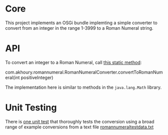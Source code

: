 # Core
This project implements an OSGi bundle implemting a simple converter to convert from an integer in the range 1-3999 to a Roman Numeral string.

# API
To convert an integer to a Roman Numeral, call [this static method](https://github.com/andrewmkhoury/roman-numeral-service/blob/e0229112f597bb29565d436b736b69cbccca9ebc/roman-numeral-service.core/src/main/java/com/akhoury/romannumeral/RomanNumeralConverter.java#L56):

  com.akhoury.romannumeral.RomanNumeralConverter.convertToRomanNumeral(int positiveInteger)
  
The implementation here is similar to methods in the `java.lang.Math` library.

# Unit Testing
There is [one unit test](https://github.com/andrewmkhoury/roman-numeral-service/blob/e0229112f597bb29565d436b736b69cbccca9ebc/roman-numeral-service.core/src/test/java/com/akhoury/romannumeral/RomanNumeralConverterTest.java#L42) that thoroughly tests the conversion using a broad range of example conversions from a text file [romannumeraltestdata.txt](https://github.com/andrewmkhoury/roman-numeral-service/blob/master/roman-numeral-service.core/src/test/resources/com/akhoury/romannumeral/romannumeraltestdata.txt)

